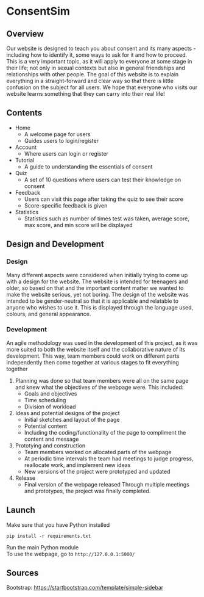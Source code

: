 # ConsentSim

## Overview
Our website is designed to teach you about consent and its many aspects - including how to identify it, some ways to ask for it and how to proceed. This is a very important topic, as it will apply to everyone at some stage in their life; not only in sexual contexts but also in general friendships and relationships with other people. The goal of this website is to explain everything in a straight-forward and clear way so that there is little confusion on the subject for all users. We hope that everyone who visits our website learns something that they can carry into their real life! 

## Contents
* Home
  * A welcome page for users
  * Guides users to login/register
* Account
  * Where users can login or register
* Tutorial
  * A guide to understanding the essentials of consent
* Quiz
  * A set of 10 questions where users can test their knowledge on consent
* Feedback
  * Users can visit this page after taking the quiz to see their score
  * Score-specific feedback is given
* Statistics
  * Statistics such as number of times test was taken, average score, max score, and min score will be displayed

## Design and Development
### Design
Many different aspects were considered when initially trying to come up with a design for the website. The website is intended for teenagers and older, so based on that and the important content matter we wanted to make the website serious, yet not boring. 
The design of the website was intended to be gender-neutral so that it is applicable and relatable to anyone who wishes to use it. This is displayed through the language used, colours, and general appearance. 

### Development
An agile methodology was used in the development of this project, as it was more suited to both the website itself and the collaborative nature of its development. This way, team members could work on different parts independently then come together at various stages to fit everything together 
1. Planning was done so that team members were all on the same page and knew what the objectives of the webpage were. This included:
   * Goals and objectives
   * Time scheduling
   * Division of workload
2. Ideas and potential designs of the project
   * Initial sketches and layout of the page
   * Potential content
   * Including the coding/functionality of the page to compliment the content and message
3. Prototying and construction
   * Team members worked on allocated parts of the webpage
   * At periodic time intervals the team had meetings to judge progress, reallocate work, and implement new ideas
   * New versions of the project were prototyped and updated
4. Release
   * Final version of the webpage released
Through multiple meetings and prototypes, the project was finally completed. 

## Launch
Make sure that you have Python installed
```
pip install -r requirements.txt
```
Run the main Python module <br />
To use the webpage, go to `http://127.0.0.1:5000/`

## Sources
Bootstrap: https://startbootstrap.com/template/simple-sidebar
